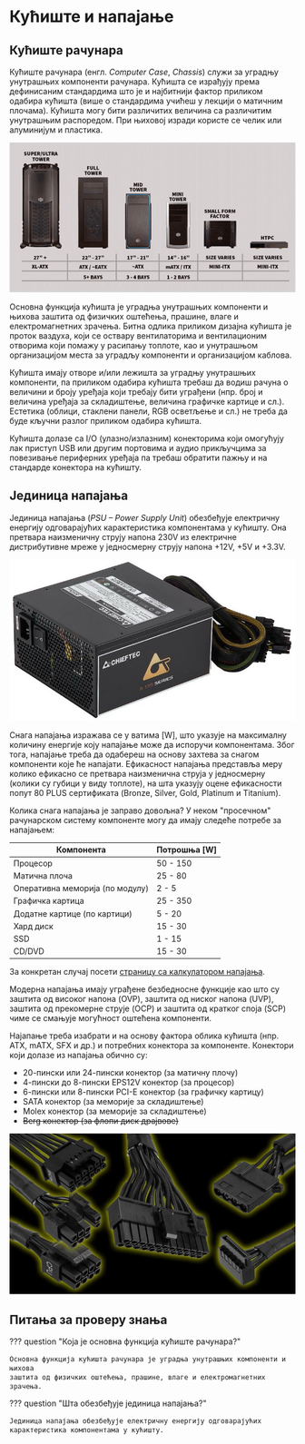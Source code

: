 # Кућиште и напајање

## Кућиште рачунара

Кућиште рачунара (енгл. *Computer Case*, *Chassis*) служи за уградњу унутрашњих
компоненти рачунара. Кућишта се израђују према дефинисаним стандардима што је и
најбитнији фактор приликом одабира кућишта (више о стандардима учићеш у лекцији
о матичним плочама). Кућишта могу бити различитих величина са различитим
унутрашњим распоредом. При њиховој изради користе се челик или алуминијум и
пластика.

![Различити стандарди кућишта](./images/casesize.png)

Основна функција кућишта је уградња унутрашњих компоненти и њихова заштита од
физичких оштећења, прашине, влаге и електромагнетних зрачења. Битна одлика
приликом дизајна кућишта је проток ваздуха, који се оствару вентилаторима и
вентилационим отворима који помажу у расипању топлоте, као и унутрашњом
организацијом места за уградљу компоненти и организацијом каблова.

Кућишта имају отворе и/или лежишта за уградњу унутрашњих компоненти, па
приликом одабира кућишта требаш да водиш рачуна о величини и броју уређаја који
требају бити уграђени (нпр. број и величина уређаја за складиштење, величина
графичке картице и сл.). Естетика (облици, стаклени панели, RGB осветљење и
сл.) не треба да буде кључни разлог приликом одабира кућишта.

Кућишта долазе са I/O (улазно/излазним) конекторима који омогућују лак приступ
USB или другим портовима и аудио прикључцима за повезивање периферних уређаја
па требаш обратити пажњу и на стандарде конектора на кућишту.

## Јединица напајања

Јединица напајања (*PSU – Power Supply Unit*) обезбеђује електричну енергију
одговарајућих карактеристика компонентама у кућишту. Она претвара наизменичну
струју напона 230V из електричне дистрибутивне мреже у једносмерну струју
напона +12V, +5V и +3.3V.

![Јединица за напајање](./images/psu.jpg)

Снага напајања изражава се у ватима \[W\], што указује на максималну количину
енергије коју напајање може да испоручи компонентама. Због тога, напајање треба
да одабереш на основу захтева за снагом компоненти које ће напајати. Ефикасност
напајања представља меру колико ефикасно се претвара наизменична струја у
једносмерну (колики су губици у виду топлоте), на шта указују оцене ефикасности
попут 80 PLUS сертификата (Bronze, Silver, Gold, Platinum и Titanium).

Колика снага напајања је заправо довољна? У неком "просечном" рачунарском
систему компоненте могу да имају следеће потребе за напајањем:

| Компонента                      | Потрошња \[W\] |
|---------------------------------|----------------|
| Процесор                        | 50 - 150       |
| Матична плоча                   | 25 - 80        |
| Оперативна меморија (по модулу) | 2 - 5          |
| Графичка картица                | 25 - 350       |
| Додатне картице (по картици)    | 5 - 20         |
| Хард диск                       | 15 - 30        |
| SSD                             | 1 - 15         |
| CD/DVD                          | 15 - 30        |

За конкретан случај посети
[страницу са калкулатором напајања](https://www.newegg.com/tools/power-supply-calculator).

Модерна напајања имају уграђене безбедносне функције као што су заштита од
високог напона (OVP), заштита од ниског напона (UVP), заштита од прекомерне
струје (OCP) и заштита од кратког споја (SCP) чиме се смањује могућност оштећена
компоненти.

Најапање треба изабрати и на основу фактора облика кућишта (нпр. ATX, mATX, SFX
и др.) и потребних конектора за компоненте. Конектори који долазе из напајања
обично су:

* 20-пински или 24-пински конектор (за матичну плочу)
* 4-пински до 8-пински EPS12V конектор (за процесор)
* 6-пински или 8-пински PCI-E конектор (за графичку картицу)
* SATA конектор (за меморије за складиштење)
* Molex конектор (за меморије за складиштење)
* ~~Berg конектор (за флопи диск драјвове)~~

![Конектори који долазе из напајања](./images/psu-connectors.jpg)

## Питања за проверу знања

??? question "Која је основна функција кућиште рачунара?"

    Основна функција кућишта рачунара је уградња унутрашњих компоненти и њихова
    заштита од физичких оштећења, прашине, влаге и електромагнетних зрачења.

??? question "Шта обезбеђује јединица напајања?"

    Јединица напајања обезбеђује електричну енергију одговарајућих
    карактеристика компонентама у кућишту.
